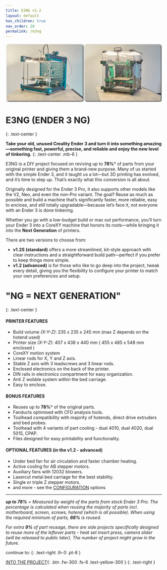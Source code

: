 ```yaml
---
title: E3NG v1.2
layout: default
has_children: true
nav_order: 20
permalink: /e3ng
---
```

![](../assets/images/gallery.png)

# E3NG (ENDER 3 NG)
{: .text-center }

**Take your old, unused Creality Ender 3 and turn it into something amazing—something fast, powerful, precise, and reliable and enjoy the new level of tinkering.**
{: .text-center .mb-6 }

E3NG is a DIY project focused on reviving up to **78%*** of parts from your original printer and giving them a brand-new purpose. Many of us started with the simple Ender 3, and it taught us a lot—but 3D printing has evolved, and it’s time to step up. That’s exactly what this conversion is all about.

Originally designed for the Ender 3 Pro, it also supports other models like the V2, Neo, and even the non-Pro variant. The goal? Reuse as much as possible and build a machine that’s significantly faster, more reliable, easy to enclose, and still totally upgradable—because let’s face it, not everyone with an Ender 3 is done tinkering.

Whether you go with a low-budget build or max out performance, you’ll turn your Ender 3 into a CoreXY machine that honors its roots—while bringing it into the **Next Generation** of printers.

There are two versions to choose from:
 - **v1.2S (standard)** offers a more streamlined, kit-style approach with clear instructions and a straightforward build path—perfect if you prefer to keep things more simple.
 - **v1.2 (advanced)** is for those who like to go deep into the project, tweak every detail, giving you the flexibility to configure your printer to match your own preferences and setup.

# "NG = NEXT GENERATION"
{: .text-center }

#### PRINTER FEATURES
- Build volume _(X-Y-Z)_: 235 x 235 x 245 mm (max Z depends on the hotend used)
- Printer size _(X-Y-Z)_: 407 x 438 x 440 mm ( 455 x 485 x 548 mm enclosed )
- CoreXY motion system
- Linear rods for X, Y and Z axis.
- Stable Z axis with 3 leadscrews and 3 linear rods.
- Enclosed electronics on the back of the printer.
- DIN rails in electronics compartment for easy organization.
- Anti Z wobble system within the bed carriage.
- Easy to enclose.

#### BONUS FEATURES
- Reuses up to **78%*** of the original parts.
- Fanducts optimised with CFD analysis tools.
- Toolhead compatibility with majority of hotends, direct drive extruders and bed probes.
- Toolhead with 4 variants of part cooling - dual 4010, dual 4020, dual 5015, CPAP.
- Files designed for easy printability and functionality.

#### OPTIONAL FEATURES (in the v1.2 - advanced)
- Under bed fan for air circulation and faster chamber heating.
- Active cooling for AB stepper motors.
- Auxiliary fans with 12032 blowers.
- Lasercut metal bed carriage for the best stability.
- Single or triple Z stepper motors.
- and more - see the [CONFIGURATION] options

---
***up to 78%** = Measured by weight of the parts from stock Ender 3 Pro. The percentage is calculated when reusing the majority of parts incl. motherboard, screen, screws, hotend (which is all possible). When using the required minimum of parts, **68%** is reused.*

*For extra **9%** of part reusage, there are side projects specifically designed to reuse more of the leftover parts - heat set insert press, camera slider (will be released to public later). The number of project might grow in the future.*

continue to:
{: .text-right .lh-0 .pt-8 }

[INTO THE PROJECT]{: .btn .fw-300 .fs-6 .text-yellow-300 }
{: .text-right }

[INTO THE PROJECT]: https://rh3d.xyz/into.html
[CONFIGURATION]: https://rh3d.xyz/E3NG_v1_2/advanced/config
